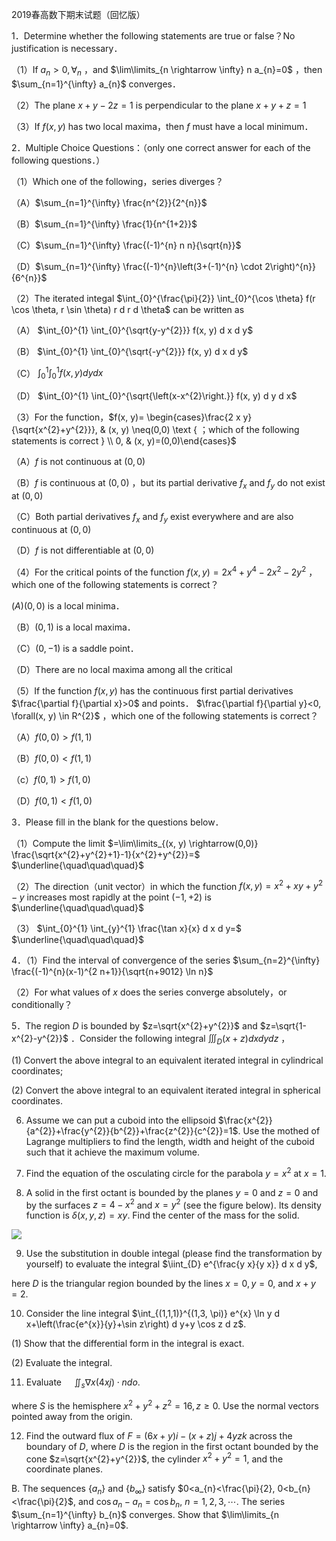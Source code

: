 2019春高数下期末试题（回忆版）

1．Determine whether the following statements are true or false？No justification is necessary．

（1）If $a_{n}>0, \forall_{n}$ ，and $\lim\limits_{n \rightarrow \infty} n a_{n}=0$ ，then $\sum_{n=1}^{\infty} a_{n}$ converges．

（2）The plane $x+y-2 z=1$ is perpendicular to the plane $x+y+z=1$

（3）If $f(x, y)$ has two local maxima，then $f$ must have a local minimum．

2．Multiple Choice Questions：（only one correct answer for each of the following questions．）

（1）Which one of the following，series diverges？

（A）$\sum_{n=1}^{\infty} \frac{n^{2}}{2^{n}}$

（B）$\sum_{n=1}^{\infty} \frac{1}{n^{1+2}}$

（C）$\sum_{n=1}^{\infty} \frac{(-1)^{n} n n}{\sqrt{n}}$

（D）$\sum_{n=1}^{\infty} \frac{(-1)^{n}\left(3+(-1)^{n} \cdot 2\right)^{n}}{6^{n}}$

（2）The iterated integal $\int_{0}^{\frac{\pi}{2}} \int_{0}^{\cos \theta} f(r \cos \theta, r \sin \theta) r d r d \theta$ can be written as

（A） $\int_{0}^{1} \int_{0}^{\sqrt{y-y^{2}}} f(x, y) d x d y$

（B） $\int_{0}^{1} \int_{0}^{\sqrt{-y^{2}}} f(x, y) d x d y$

（C） $\int_{0}^{1} \int_{0}^{1} f(x, y) d y d x$

（D） $\int_{0}^{1} \int_{0}^{\sqrt{\left(x-x^{2}\right.}} f(x, y) d y d x$

（3）For the function，$f(x, y)= \begin{cases}\frac{2 x y}{\sqrt{x^{2}+y^{2}}}, & (x, y) \neq(0,0) \text { ；which of the following statements is correct } \\ 0, & (x, y)=(0,0)\end{cases}$

（A）$f$ is not continuous at $(0,0)$

（B）$f$ is continuous at $(0,0)$ ，but its partial derivative $f_{x}$ and $f_{y}$ do not exist at $(0,0)$

（C）Both partial derivatives $f_{x}$ and $f_{y}$ exist everywhere and are also continuous at $(0,0)$

（D）$f$ is not differentiable at $(0,0)$

（4）For the critical points of the function $f(x, y)=2 x^{4}+y^{4}-2 x^{2}-2 y^{2}$ ，which one of the following statements is correct？

$(A)(0,0)$ is a local minima．

（B）$(0,1)$ is a local maxima．

（C）$(0,-1)$ is a saddle point．

（D）There are no local maxima among all the critical

（5）If the function $f(x, y)$ has the continuous first partial derivatives $\frac{\partial f}{\partial x}>0$ and points． $\frac{\partial f}{\partial y}<0, \forall(x, y) \in R^{2}$ ，which one of the following statements is correct？

（A）$f(0,0)>f(1,1)$

（B）$f(0,0)<f(1,1)$

（c）$f(0,1)>f(1,0)$

（D）$f(0,1)<f(1,0)$

3．Please fill in the blank for the questions below．

（1）Compute the limit $=\lim\limits_{(x, y) \rightarrow(0,0)} \frac{\sqrt{x^{2}+y^{2}+1}-1}{x^{2}+y^{2}}=$ $\underline{\quad\quad\quad}$

（2）The direction（unit vector）in which the function $f(x, y)=x^{2}+x y+y^{2}-y$ increases most rapidly at the point $(-1,+2)$ is $\underline{\quad\quad\quad}$

（3） $\int_{0}^{1} \int_{y}^{1} \frac{\tan x}{x} d x d y=$ $\underline{\quad\quad\quad}$

4．（1）Find the interval of convergence of the series $\sum_{n=2}^{\infty} \frac{(-1)^{n}(x-1)^{2 n+1}}{\sqrt{n+9012} \ln n}$

（2）For what values of $x$ does the series converge absolutely，or conditionally？

5．The region $D$ is bounded by $z=\sqrt{x^{2}+y^{2}}$ and $z=\sqrt{1-x^{2}-y^{2}}$ ．Consider the following integral $\iiint_{D}(x+z) d x d y d z$ ，

(1) Convert the above integral to an equivalent iterated integral in cylindrical coordinates;

(2) Convert the above integral to an equivalent iterated integral in spherical coordinates.

6. Assume we can put a cuboid into the ellipsoid $\frac{x^{2}}{a^{2}}+\frac{y^{2}}{b^{2}}+\frac{z^{2}}{c^{2}}=1$. Use the mothed of Lagrange multipliers to find the length, width and height of the cuboid such that it achieve the maximum volume.

7. Find the equation of the osculating circle for the parabola $y=x^{2}$ at $x=1$.

8. A solid in the first octant is bounded by the planes $y=0$ and $z=0$ and by the surfaces $z=4-x^{2}$ and $x=y^{2}$ (see the figure below). Its density function is $\delta(x, y, z)=x y$. Find the center of the mass for the solid.

![](https://cdn.mathpix.com/cropped/2025_04_21_e66c51bc627bc9641201g-2.jpg?height=1918&width=2848&top_left_y=3791&top_left_x=6743)

9. Use the substitution in double integal (please find the transformation by yourself) to evaluate the integral $\iint_{D} e^{\frac{y x}{y x}} d x d y$,

here $D$ is the triangular region bounded by the lines $x=0, y=0$, and $x+y=2$.

10. Consider the line integral $\int_{(1,1,1)}^{(1,3, \pi)} e^{x} \ln y d x+\left(\frac{e^{x}}{y}+\sin z\right) d y+y \cos z d z$.

(1) Show that the differential form in the integral is exact.

(2) Evaluate the integral.

11. Evaluate $\quad \iint_{s} \nabla x(4 x j) \cdot n d o$.

where $S$ is the hemisphere $x^{2}+y^{2}+z^{2}=16, z \geqslant 0$. Use the normal vectors pointed away from the origin.

12. Find the outward flux of $F=(6 x+y) i-(x+z) j+4 y z k$ across the boundary of $D$, where $D$ is the region in the first octant bounded by the cone $z=\sqrt{x^{2}+y^{2}}$, the cylinder $x^{2}+y^{2}=1$, and the coordinate planes.

B. The sequences $\left\{a_{n}\right\}$ and $\left\{b_{\infty}\right\}$ satisfy $0<a_{n}<\frac{\pi}{2}, 0<b_{n}<\frac{\pi}{2}$, and $\cos a_{n}-a_{n}=\cos b_{n}$, $n=1,2,3, \cdots$. The series $\sum_{n=1}^{\infty} b_{n}$ converges. Show that $\lim\limits_{n \rightarrow \infty} a_{n}=0$.

